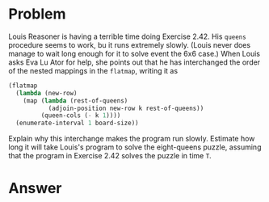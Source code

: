 # Problem

Louis Reasoner is having a terrible time doing Exercise 2.42. His `queens` procedure seems to work, bu it runs extremely slowly. (Louis never does manage to wait long enough for it to solve event the 6x6 case.) When Louis asks Eva Lu Ator for help, she points out that he has interchanged the order of the nested mappings in the `flatmap`, writing it as

```scheme
(flatmap
  (lambda (new-row)
    (map (lambda (rest-of-queens)
           (adjoin-position new-row k rest-of-queens))
         (queen-cols (- k 1))))
  (enumerate-interval 1 board-size))
```

Explain why this interchange makes the program run slowly. Estimate how long it will take Louis's program to solve the eight-queens puzzle, assuming that the program in Exercise 2.42 solves the puzzle in time `T`.

# Answer
